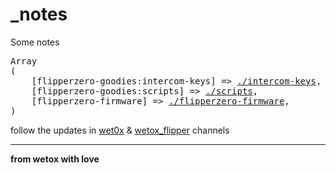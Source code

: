 # _notes
Some notes

<pre>
Array
(
    [flipperzero-goodies:intercom-keys] => <a href="//www.wetox-team.github.io/flipperzero-goodies/intercom-keys/">./intercom-keys</a>,
    [flipperzero-goodies:scripts] => <a href="//www.wetox-team.github.io/flipperzero-goodies/scripts/">./scripts</a>,
    [flipperzero-firmware] => <a href="//www.wetox-team.github.io/flipperzero-goodies/flipperzero-firmware/">./flipperzero-firmware</a>,
)
</pre>

follow the updates in [wet0x](https://t.me/wet0x) & [wetox_flipper](https://t.me/wetox_flipper) channels

---

__from wetox with love__
